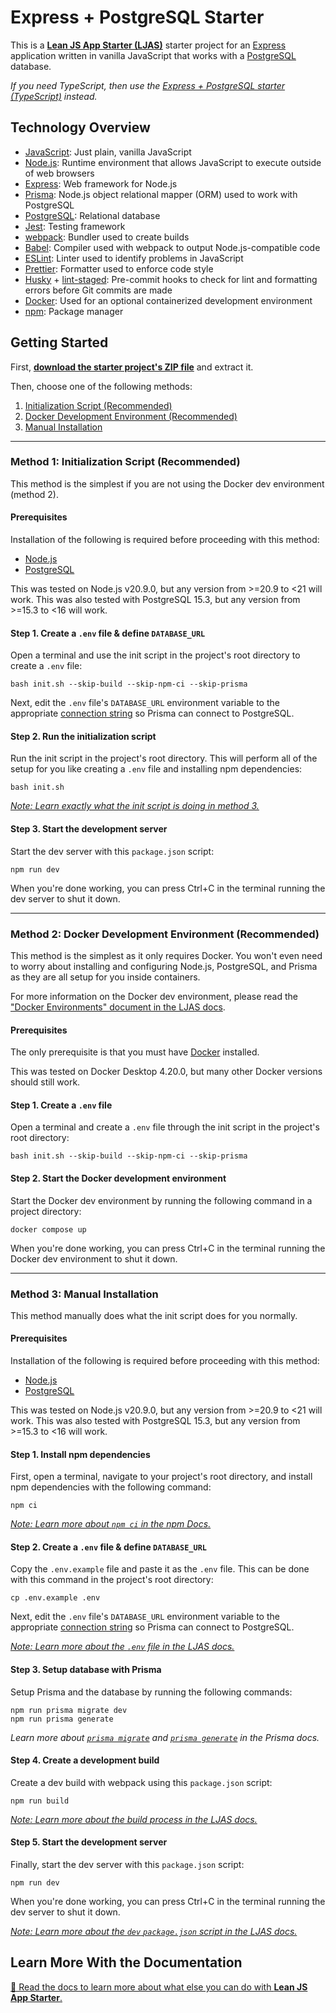 # Express + PostgreSQL Starter

This is a [**Lean JS App Starter (LJAS)**](https://github.com/mattlean/lean-js-app-starter) starter project for an [Express](https://expressjs.com) application written in vanilla JavaScript that works with a [PostgreSQL](https://postgresql.org) database.

_If you need TypeScript, then use the [Express + PostgreSQL starter (TypeScript)](https://github.com/mattlean/lean-js-app-starter/tree/v1.1.0-dev/starters/express-postgres-ts) instead._

## Technology Overview

-   [JavaScript](https://tc39.es/ecma262): Just plain, vanilla JavaScript
-   [Node.js](https://nodejs.org): Runtime environment that allows JavaScript to execute outside of web browsers
-   [Express](https://expressjs.com): Web framework for Node.js
-   [Prisma](https://prisma.io): Node.js object relational mapper (ORM) used to work with PostgreSQL
-   [PostgreSQL](https://postgresql.org): Relational database
-   [Jest](https://jestjs.io): Testing framework
-   [webpack](https://webpack.js.org): Bundler used to create builds
-   [Babel](https://babeljs.io): Compiler used with webpack to output Node.js-compatible code
-   [ESLint](https://eslint.org): Linter used to identify problems in JavaScript
-   [Prettier](https://prettier.io): Formatter used to enforce code style
-   [Husky](https://typicode.github.io/husky) + [lint-staged](https://github.com/okonet/lint-staged): Pre-commit hooks to check for lint and formatting errors before Git commits are made
-   [Docker](https://docker.com): Used for an optional containerized development environment
-   [npm](https://npmjs.com): Package manager

## Getting Started

First, [**download the starter project's ZIP file**](https://github.com/mattlean/lean-js-app-starter/releases/download/v1.1.0-dev/ljas-express-postgres_1-0-0.zip) and extract it.

Then, choose one of the following methods:

1. [Initialization Script (Recommended)](#method-1-initialization-script-recommended)
2. [Docker Development Environment (Recommended)](#method-2-docker-development-environment-recommended)
3. [Manual Installation](#method-3-manual-installation)

---

### Method 1: Initialization Script (Recommended)

This method is the simplest if you are not using the Docker dev environment (method 2).

#### Prerequisites

Installation of the following is required before proceeding with this method:

-   [Node.js](https://nodejs.org/en/download/package-manager)
-   [PostgreSQL](https://postgresql.org/download)

This was tested on Node.js v20.9.0, but any version from >=20.9 to <21 will work. This was also tested with PostgreSQL 15.3, but any version from >=15.3 to <16 will work.

#### Step 1. Create a `.env` file & define `DATABASE_URL`

Open a terminal and use the init script in the project's root directory to create a `.env` file:

```console
bash init.sh --skip-build --skip-npm-ci --skip-prisma
```

Next, edit the `.env` file's `DATABASE_URL` environment variable to the appropriate [connection string](https://prisma.io/docs/orm/overview/databases/postgresql#connection-details) so Prisma can connect to PostgreSQL.

#### Step 2. Run the initialization script

Run the init script in the project's root directory. This will perform all of the setup for you like creating a `.env` file and installing npm dependencies:

```console
bash init.sh
```

[_Note: Learn exactly what the init script is doing in method 3._](#method-3-manual-installation)

#### Step 3. Start the development server

Start the dev server with this `package.json` script:

```console
npm run dev
```

When you're done working, you can press Ctrl+C in the terminal running the dev server to shut it down.

---

### Method 2: Docker Development Environment (Recommended)

This method is the simplest as it only requires Docker. You won't even need to worry about installing and configuring Node.js, PostgreSQL, and Prisma as they are all setup for you inside containers.

For more information on the Docker dev environment, please read the ["Docker Environments" document in the LJAS docs](https://github.com/mattlean/lean-js-app-starter/blob/v1.1.0-dev/docs/developing/docker-environments.md).

#### Prerequisites

The only prerequisite is that you must have [Docker](https://docker.com/get-started) installed.

This was tested on Docker Desktop 4.20.0, but many other Docker versions should still work.

#### Step 1. Create a `.env` file

Open a terminal and create a `.env` file through the init script in the project's root directory:

```console
bash init.sh --skip-build --skip-npm-ci --skip-prisma
```

#### Step 2. Start the Docker development environment

Start the Docker dev environment by running the following command in a project directory:

```console
docker compose up
```

When you're done working, you can press Ctrl+C in the terminal running the Docker dev environment to shut it down.

---

### Method 3: Manual Installation

This method manually does what the init script does for you normally.

#### Prerequisites

Installation of the following is required before proceeding with this method:

-   [Node.js](https://nodejs.org/en/download/package-manager)
-   [PostgreSQL](https://postgresql.org/download)

This was tested on Node.js v20.9.0, but any version from >=20.9 to <21 will work. This was also tested with PostgreSQL 15.3, but any version from >=15.3 to <16 will work.

#### Step 1. Install npm dependencies

First, open a terminal, navigate to your project's root directory, and install npm dependencies with the following command:

```console
npm ci
```

[_Note: Learn more about `npm ci` in the npm Docs._](https://docs.npmjs.com/cli/v10/commands/npm-ci)

#### Step 2. Create a `.env` file & define `DATABASE_URL`

Copy the `.env.example` file and paste it as the `.env` file. This can be done with this command in the project's root directory:

```console
cp .env.example .env
```

Next, edit the `.env` file's `DATABASE_URL` environment variable to the appropriate [connection string](https://prisma.io/docs/orm/overview/databases/postgresql#connection-details) so Prisma can connect to PostgreSQL.

[_Note: Learn more about the `.env` file in the LJAS docs._](https://github.com/mattlean/lean-js-app-starter/blob/v1.1.0-dev/docs/configuration/dotenv-file.md)

#### Step 3. Setup database with Prisma

Setup Prisma and the database by running the following commands:

```console
npm run prisma migrate dev
npm run prisma generate
```

_Learn more about [`prisma migrate`](https://prisma.io/docs/orm/prisma-migrate/understanding-prisma-migrate/overview) and [`prisma generate`](https://prisma.io/docs/orm/prisma-client/setup-and-configuration/generating-prisma-client) in the Prisma docs._

#### Step 4. Create a development build

Create a dev build with webpack using this `package.json` script:

```console
npm run build
```

[_Note: Learn more about the build process in the LJAS docs._](https://github.com/mattlean/lean-js-app-starter/blob/v1.1.0-dev/docs/building.md)

#### Step 5. Start the development server

Finally, start the dev server with this `package.json` script:

```console
npm run dev
```

When you're done working, you can press Ctrl+C in the terminal running the dev server to shut it down.

[_Note: Learn more about the `dev` `package.json` script in the LJAS docs._](https://github.com/mattlean/lean-js-app-starter/blob/v1.1.0-dev/docs/developing/javascript-typescript.md#auto--hot-reloading)

## Learn More With the Documentation

[📖 Read the docs to learn more about what else you can do with **Lean JS App Starter**.](https://github.com/mattlean/lean-js-app-starter/tree/v1.1.0-dev/docs/README.md)
